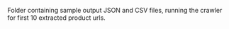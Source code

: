 Folder containing sample output JSON and CSV files, running the  crawler for first 10 extracted product urls.
